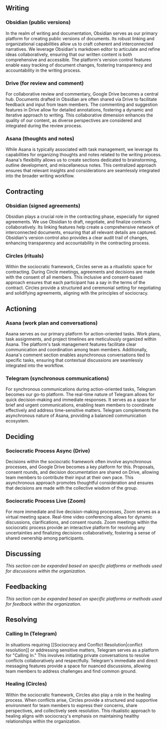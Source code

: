 ## Writing
### Obsidian (public versions)
In the realm of writing and documentation, Obsidian serves as our primary platform for creating public versions of documents. Its robust linking and organizational capabilities allow us to craft coherent and interconnected narratives. We leverage Obsidian's markdown editor to articulate and refine ideas collaboratively, ensuring that our written content is both comprehensive and accessible. The platform's version control features enable easy tracking of document changes, fostering transparency and accountability in the writing process.

### Drive (for review and comment)
For collaborative review and commentary, Google Drive becomes a central hub. Documents drafted in Obsidian are often shared via Drive to facilitate feedback and input from team members. The commenting and suggestion features in Drive allow for detailed annotations, fostering a dynamic and iterative approach to writing. This collaborative dimension enhances the quality of our content, as diverse perspectives are considered and integrated during the review process.

### Asana (thoughts and notes)
While Asana is typically associated with task management, we leverage its capabilities for organizing thoughts and notes related to the writing process. Asana's flexibility allows us to create sections dedicated to brainstorming, outline development, and miscellaneous notes. This centralized approach ensures that relevant insights and considerations are seamlessly integrated into the broader writing workflow.

## Contracting
### Obsidian (signed agreements)
Obsidian plays a crucial role in the contracting phase, especially for signed agreements. We use Obsidian to draft, negotiate, and finalize contracts collaboratively. Its linking features help create a comprehensive network of interconnected documents, ensuring that all relevant details are captured. Obsidian's version control also provides a clear audit trail of changes, enhancing transparency and accountability in the contracting process.

### Circles (rituals)
Within the sociocratic framework, Circles serve as a ritualistic space for contracting. During Circle meetings, agreements and decisions are made with the consent of all members. This inclusive and consent-based approach ensures that each participant has a say in the terms of the contract. Circles provide a structured and ceremonial setting for negotiating and solidifying agreements, aligning with the principles of sociocracy.

## Actioning
### Asana (work plan and conversations)
Asana serves as our primary platform for action-oriented tasks. Work plans, task assignments, and project timelines are meticulously organized within Asana. The platform's task management features facilitate clear communication and coordination among team members. Additionally, Asana's comment section enables asynchronous conversations tied to specific tasks, ensuring that contextual discussions are seamlessly integrated into the workflow.

### Telegram (synchronous communications)
For synchronous communications during action-oriented tasks, Telegram becomes our go-to platform. The real-time nature of Telegram allows for quick decision-making and immediate responses. It serves as a space for brief and urgent communications, enabling team members to coordinate effectively and address time-sensitive matters. Telegram complements the asynchronous nature of Asana, providing a balanced communication ecosystem.

## Deciding
### Sociocratic Process Async (Drive)
Decisions within the sociocratic framework often involve asynchronous processes, and Google Drive becomes a key platform for this. Proposals, consent rounds, and decision documentation are shared on Drive, allowing team members to contribute their input at their own pace. This asynchronous approach promotes thoughtful consideration and ensures that decisions are made with the collective wisdom of the group.

### Sociocratic Process Live (Zoom)
For more immediate and live decision-making processes, Zoom serves as a virtual meeting space. Real-time video conferencing allows for dynamic discussions, clarifications, and consent rounds. Zoom meetings within the sociocratic process provide an interactive platform for resolving any uncertainties and finalizing decisions collaboratively, fostering a sense of shared ownership among participants.

## Discussing
*This section can be expanded based on specific platforms or methods used for discussions within the organization.*

## Feedbacking
*This section can be expanded based on specific platforms or methods used for feedback within the organization.*

## Resolving
### Calling In (Telegram)
In situations requiring [[Sociocracy and Conflict Resolution|conflict resolution]] or addressing sensitive matters, Telegram serves as a platform for "Calling In." This involves initiating private conversations to resolve conflicts collaboratively and respectfully. Telegram's immediate and direct messaging features provide a space for nuanced discussions, allowing team members to address challenges and find common ground.

### Healing (Circles)
Within the sociocratic framework, Circles also play a role in the healing process. When conflicts arise, Circles provide a structured and supportive environment for team members to express their concerns, share perspectives, and collectively seek resolution. This ritualistic approach to healing aligns with sociocracy's emphasis on maintaining healthy relationships within the organization.
